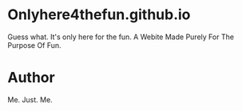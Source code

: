 # Onlyhere4thefun.github.io
Guess what. It's only here for the fun. A Webite Made Purely For The Purpose Of Fun.

# Author
Me. Just. Me.
